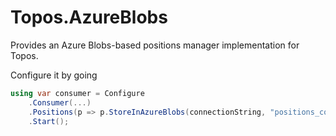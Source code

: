 # Topos.AzureBlobs

Provides an Azure Blobs-based positions manager implementation for Topos.

Configure it by going

```csharp
using var consumer = Configure
    .Consumer(...)
    .Positions(p => p.StoreInAzureBlobs(connectionString, "positions_container"))
    .Start();
```

